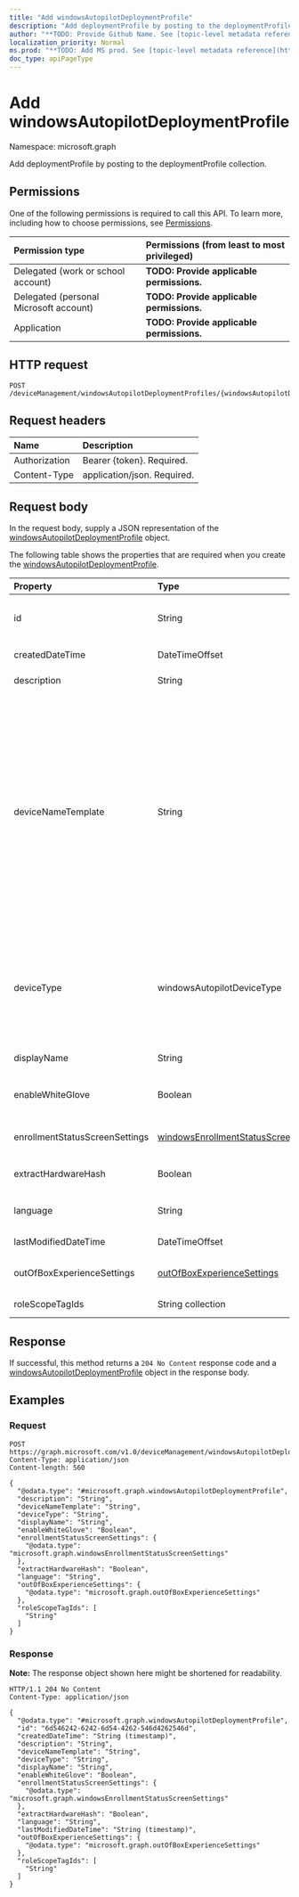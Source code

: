 ```yaml
---
title: "Add windowsAutopilotDeploymentProfile"
description: "Add deploymentProfile by posting to the deploymentProfile collection."
author: "**TODO: Provide Github Name. See [topic-level metadata reference](https://msgo.azurewebsites.net/add/document/guidelines/metadata.html#topic-level-metadata)**"
localization_priority: Normal
ms.prod: "**TODO: Add MS prod. See [topic-level metadata reference](https://msgo.azurewebsites.net/add/document/guidelines/metadata.html#topic-level-metadata)**"
doc_type: apiPageType
---
```


# Add windowsAutopilotDeploymentProfile
Namespace: microsoft.graph



Add deploymentProfile by posting to the deploymentProfile collection.

## Permissions
One of the following permissions is required to call this API. To learn more, including how to choose permissions, see [Permissions](/graph/permissions-reference).

|Permission type|Permissions (from least to most privileged)|
|:---|:---|
|Delegated (work or school account)|**TODO: Provide applicable permissions.**|
|Delegated (personal Microsoft account)|**TODO: Provide applicable permissions.**|
|Application|**TODO: Provide applicable permissions.**|

## HTTP request

<!-- {
  "blockType": "ignored"
}
-->
``` http
POST /deviceManagement/windowsAutopilotDeploymentProfiles/{windowsAutopilotDeploymentProfileId}/assignedDevices/{windowsAutopilotDeviceIdentityId}/deploymentProfile/$ref
```

## Request headers
|Name|Description|
|:---|:---|
|Authorization|Bearer {token}. Required.|
|Content-Type|application/json. Required.|

## Request body
In the request body, supply a JSON representation of the [windowsAutopilotDeploymentProfile](../resources/windowsautopilotdeploymentprofile.md) object.

The following table shows the properties that are required when you create the [windowsAutopilotDeploymentProfile](../resources/windowsautopilotdeploymentprofile.md).

|Property|Type|Description|
|:---|:---|:---|
|id|String|**TODO: Add Description** Inherited from [entity](../resources/entity.md)|
|createdDateTime|DateTimeOffset|Profile creation time|
|description|String|Description of the profile|
|deviceNameTemplate|String|The template used to name the AutoPilot Device. This can be a custom text and can also contain either the serial number of the device, or a randomly generated number. The total length of the text generated by the template can be no more than 15 characters.|
|deviceType|windowsAutopilotDeviceType|The AutoPilot device type that this profile is applicable to. Possible values are: `windowsPc`, `surfaceHub2`, `holoLens`.|
|displayName|String|Name of the profile|
|enableWhiteGlove|Boolean|Enable Autopilot White Glove for the profile.|
|enrollmentStatusScreenSettings|[windowsEnrollmentStatusScreenSettings](../resources/windowsenrollmentstatusscreensettings.md)|Enrollment status screen setting|
|extractHardwareHash|Boolean|HardwareHash Extraction for the profile|
|language|String|Language configured on the device|
|lastModifiedDateTime|DateTimeOffset|Profile last modified time|
|outOfBoxExperienceSettings|[outOfBoxExperienceSettings](../resources/outofboxexperiencesettings.md)|Out of box experience setting|
|roleScopeTagIds|String collection|Scope tags for the profile.|



## Response

If successful, this method returns a `204 No Content` response code and a [windowsAutopilotDeploymentProfile](../resources/windowsautopilotdeploymentprofile.md) object in the response body.

## Examples

### Request
<!-- {
  "blockType": "request",
  "name": "create_windowsautopilotdeploymentprofile_from_"
}
-->
``` http
POST https://graph.microsoft.com/v1.0/deviceManagement/windowsAutopilotDeploymentProfiles/{windowsAutopilotDeploymentProfileId}/assignedDevices/{windowsAutopilotDeviceIdentityId}/deploymentProfile/$ref
Content-Type: application/json
Content-length: 560

{
  "@odata.type": "#microsoft.graph.windowsAutopilotDeploymentProfile",
  "description": "String",
  "deviceNameTemplate": "String",
  "deviceType": "String",
  "displayName": "String",
  "enableWhiteGlove": "Boolean",
  "enrollmentStatusScreenSettings": {
    "@odata.type": "microsoft.graph.windowsEnrollmentStatusScreenSettings"
  },
  "extractHardwareHash": "Boolean",
  "language": "String",
  "outOfBoxExperienceSettings": {
    "@odata.type": "microsoft.graph.outOfBoxExperienceSettings"
  },
  "roleScopeTagIds": [
    "String"
  ]
}
```


### Response
**Note:** The response object shown here might be shortened for readability.
<!-- {
  "blockType": "response",
  "truncated": true,
  "@odata.type": "microsoft.graph.windowsAutopilotDeploymentProfile"
}
-->
``` http
HTTP/1.1 204 No Content
Content-Type: application/json

{
  "@odata.type": "#microsoft.graph.windowsAutopilotDeploymentProfile",
  "id": "6d546242-6242-6d54-4262-546d4262546d",
  "createdDateTime": "String (timestamp)",
  "description": "String",
  "deviceNameTemplate": "String",
  "deviceType": "String",
  "displayName": "String",
  "enableWhiteGlove": "Boolean",
  "enrollmentStatusScreenSettings": {
    "@odata.type": "microsoft.graph.windowsEnrollmentStatusScreenSettings"
  },
  "extractHardwareHash": "Boolean",
  "language": "String",
  "lastModifiedDateTime": "String (timestamp)",
  "outOfBoxExperienceSettings": {
    "@odata.type": "microsoft.graph.outOfBoxExperienceSettings"
  },
  "roleScopeTagIds": [
    "String"
  ]
}
```


